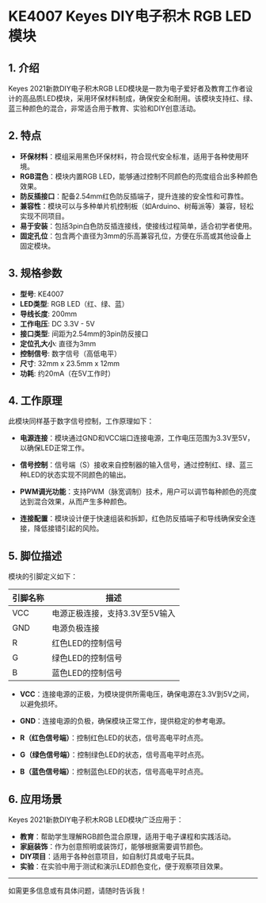 
# KE4007 Keyes DIY电子积木 RGB LED模块

## 1. 介绍

Keyes 2021新款DIY电子积木RGB LED模块是一款为电子爱好者及教育工作者设计的高品质LED模块，采用环保材料制成，确保安全和耐用。该模块支持红、绿、蓝三种颜色的混合，非常适合用于教育、实验和DIY创意活动。

## 2. 特点

- **环保材料**：模组采用黑色环保材料，符合现代安全标准，适用于各种使用环境。
- **RGB混色**：模块内置RGB LED，能够通过控制不同颜色的亮度组合出多种颜色效果。
- **防反插接口**：配备2.54mm红色防反插端子，提升连接的安全性和可靠性。
- **兼容性**：模块可以与多种单片机控制板（如Arduino、树莓派等）兼容，轻松实现不同项目。
- **易于安装**：包括3pin白色防反插连接线，使接线过程简单，适合初学者使用。
- **固定孔位**：包含两个直径为3mm的乐高兼容孔位，方便在乐高或其他设备上固定模块。

## 3. 规格参数

- **型号**: KE4007
- **LED类型**: RGB LED（红、绿、蓝）
- **导线长度**: 200mm
- **工作电压**: DC 3.3V - 5V
- **接口类型**: 间距为2.54mm的3pin防反接口
- **定位孔大小**: 直径为3mm
- **控制信号**: 数字信号（高低电平）
- **尺寸**: 32mm x 23.5mm x 12mm
- **功耗**: 约20mA（在5V工作时）

## 4. 工作原理

此模块同样基于数字信号控制，工作原理如下：

- **电源连接**：模块通过GND和VCC端口连接电源，工作电压范围为3.3V至5V，以确保LED正常工作。

- **信号控制**：信号端（S）接收来自控制器的输入信号，通过控制红、绿、蓝三种LED的状态实现不同颜色的输出。

- **PWM调光功能**：支持PWM（脉宽调制）技术，用户可以调节每种颜色的亮度达到混合效果，从而产生多种颜色。

- **连接配置**：模块设计便于快速组装和拆卸，红色防反插端子和导线确保安全连接，降低接错引起的风险。

## 5. 脚位描述

模块的引脚定义如下：

| 引脚名称 | 描述                            |
|----------|---------------------------------|
| VCC      | 电源正极连接，支持3.3V至5V输入 |
| GND      | 电源负极连接                    |
| R        | 红色LED的控制信号              |
| G        | 绿色LED的控制信号              |
| B        | 蓝色LED的控制信号              |

- **VCC**：连接电源的正极，为模块提供所需电压，确保电源在3.3V到5V之间，以避免损坏。
  
- **GND**：连接电源的负极，确保模块正常工作，提供稳定的参考电源。

- **R（红色信号端）**：控制红色LED的状态，信号高电平时点亮。

- **G（绿色信号端）**：控制绿色LED的状态，信号高电平时点亮。

- **B（蓝色信号端）**：控制蓝色LED的状态，信号高电平时点亮。

## 6. 应用场景

Keyes 2021新款DIY电子积木RGB LED模块广泛应用于：

- **教育**：帮助学生理解RGB颜色混合原理，适用于电子课程和实践活动。
- **家庭装饰**：作为创意照明或装饰灯，能够根据需要调节颜色。
- **DIY项目**：适用于各种创意项目，如自制灯具或电子玩具。
- **实验**：在实验中用于测试和演示LED颜色变化，便于观察项目效果。

---

如需更多信息或有具体问题，请随时告诉我！

